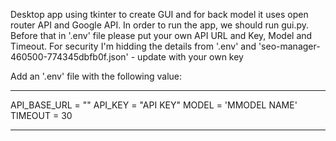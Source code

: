 Desktop app using tkinter to create GUI and for back model it uses open router API and Google API. In order to run the app, we should run gui.py. Before that in '.env' file please put your own API URL and Key, Model and Timeout. For security I'm hidding the details from '.env' and 'seo-manager-460500-774345dbfb0f.json' - update with your own key

Add an '.env' file with the following value:
*************************************
API_BASE_URL = "<API BASE URL>"
API_KEY = "API KEY"
MODEL = 'MMODEL NAME'
TIMEOUT = 30
*************************************
